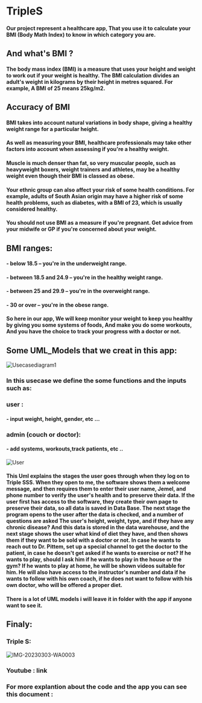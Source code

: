 # TripleS
#### Our project represent a healthcare app, That you use it to calculate your BMI (Body Math Index) to know in which category you are.
## And what's BMI ?
#### The body mass index (BMI) is a measure that uses your height and weight to work out if your weight is healthy. The BMI calculation divides an adult's weight in kilograms by their height in metres squared. For example, A BMI of 25 means 25kg/m2.

## Accuracy of BMI
#### BMI takes into account natural variations in body shape, giving a healthy weight range for a particular height.

#### As well as measuring your BMI, healthcare professionals may take other factors into account when assessing if you're a healthy weight.

#### Muscle is much denser than fat, so very muscular people, such as heavyweight boxers, weight trainers and athletes, may be a healthy weight even though their BMI is classed as obese.

#### Your ethnic group can also affect your risk of some health conditions. For example, adults of South Asian origin may have a higher risk of some health problems, such as diabetes, with a BMI of 23, which is usually considered healthy.

#### You should not use BMI as a measure if you're pregnant. Get advice from your midwife or GP if you're concerned about your weight.

## BMI ranges:
#### - below 18.5 – you're in the underweight range.
#### - between 18.5 and 24.9 – you're in the healthy weight range.
#### - between 25 and 29.9 – you're in the overweight range.
#### - 30 or over – you're in the obese range.

####  So here in our app, We will keep monitor your weight to keep you healthy by giving you some systems of foods, And make you do some workouts, And you have the choice to track your progress with a doctor or not.

## Some UML_Models that we creat in this app:
![Usecasediagram1](https://user-images.githubusercontent.com/71356170/221368418-95d505fc-fd34-438c-bdd8-5eaccaafd860.png)

### In this usecase we define the some functions and the inputs such as:
### user :
#### - input weight, height, gender, etc ...
### admin (couch or doctor):
#### - add systems, workouts,track patients, etc ..


![User](https://user-images.githubusercontent.com/71356170/221368670-93ba3203-d4d7-4fa1-9f67-e4a958be455c.png)

#### This Uml explains the stages the user goes through when they log on to Triple SSS. When they open to me, the software shows them a welcome message, and then requires them to enter their user name, Jemel, and phone number to verify the user's health and to preserve their data. If the user first has access to the software, they create their own page to preserve their data, so all data is saved in Data Base. The next stage the program opens to the user after the data is checked, and a number of questions are asked The user's height, weight, type, and if they have any chronic disease? And this data is stored in the data warehouse, and the next stage shows the user what kind of diet they have, and then shows them if they want to be sold with a doctor or not. In case he wants to reach out to Dr. Pittem, set up a special channel to get the doctor to the patient, in case he doesn't get asked if he wants to exercise or not? If he wants to play, should I ask him if he wants to play in the house or the gym? If he wants to play at home, he will be shown videos suitable for him. He will also have access to the instructor's number and data if he wants to follow with his own coach, if he does not want to follow with his own doctor, who will be offered a proper diet.       

#### There is a lot of UML models i will leave it in folder with the app if anyone want to see it.

## Finaly:
### Triple S:
![IMG-20230303-WA0003](https://user-images.githubusercontent.com/71356170/229355717-6b9b5e96-8ea3-4958-8a4e-e8ffda6f21c3.jpg)

### Youtube : link

### For more explantion about the code and the app you can see this document : 
